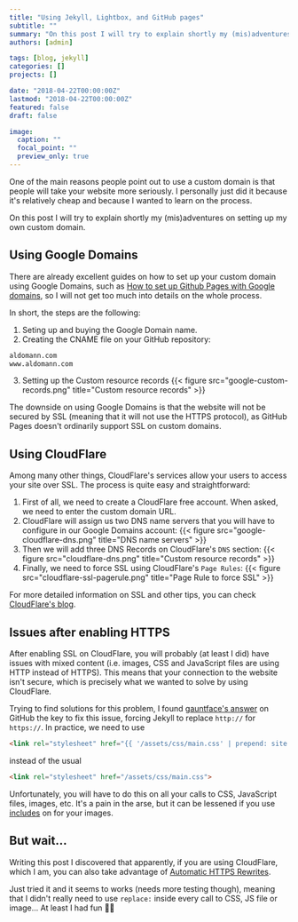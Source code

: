```yaml
---
title: "Using Jekyll, Lightbox, and GitHub pages"
subtitle: ""
summary: "On this post I will try to explain shortly my (mis)adventures on setting up my own custom domain."
authors: [admin]

tags: [blog, jekyll]
categories: []
projects: []

date: "2018-04-22T00:00:00Z"
lastmod: "2018-04-22T00:00:00Z"
featured: false
draft: false

image:
  caption: ""
  focal_point: ""
  preview_only: true
---
```


One of the main reasons people point out to use a custom domain is that people will take your website more seriously. I personally just did it because it's relatively cheap and because I wanted to learn on the process.

On this post I will try to explain shortly my (mis)adventures on setting up my own custom domain.

## Using Google Domains

There are already excellent guides on how to set up your custom domain using Google Domains, such as [How to set up Github Pages with Google domains](https://medium.com/@Tnylnc/tnylnc-how-to-set-up-github-pages-with-google-domains-83bd5a4fbc5c), so I will not get too much into details on the whole process.

In short, the steps are the following:
  1. Seting up and buying the Google Domain name.
  2. Creating the CNAME file on your GitHub repository:
  ```txt
  aldomann.com
  www.aldomann.com
  ```
  3. Setting up the Custom resource records
{{< figure src="google-custom-records.png" title="Custom resource records" >}}

The downside on using Google Domains is that the website will not be secured by SSL (meaning that it will not use the HTTPS protocol), as GitHub Pages doesn't ordinarily support SSL on custom domains.

## Using CloudFlare

Among many other things, CloudFlare's services allow your users to access your site over SSL. The process is quite easy and straightforward:

  1. First of all, we need to create a CloudFlare free account. When asked, we need to enter the custom domain URL.
  2. CloudFlare will assign us two DNS name servers that you will have to configure in our Google Domains account:
  {{< figure src="google-cloudflare-dns.png" title="DNS name servers" >}}
  3. Then we will add three DNS Records on CloudFlare's `DNS` section:
  {{< figure src="cloudflare-dns.png" title="Custom resource records" >}}
  4. Finally, we need to force SSL using CloudFlare's `Page Rules`:
  {{< figure src="cloudflare-ssl-pagerule.png" title="Page Rule to force SSL" >}}

For more detailed information on SSL and other tips, you can check [CloudFlare's blog](https://blog.cloudflare.com/secure-and-fast-github-pages-with-cloudflare/).

## Issues after enabling HTTPS

After enabling SSL on CloudFlare, you will probably (at least I did) have issues with mixed content (i.e. images, CSS and JavaScript files are using HTTP instead of HTTPS). This means that your connection to the website isn't secure, which is precisely what we wanted to solve by using CloudFlare.

Trying to find solutions for this problem, I found [gauntface's answer](https://github.com/github/pages-gem/issues/238#issuecomment-206964532) on GitHub the key to fix this issue, forcing Jekyll to replace `http://` for `https://`. In practice, we need to use

```html
<link rel="stylesheet" href="{{ '/assets/css/main.css' | prepend: site.github.url | replace: 'http://', 'https://' }}">
```
instead of the usual
```html
<link rel="stylesheet" href="/assets/css/main.css">
```

Unfortunately, you will have to do this on all your calls to CSS, JavaScript files, images, etc. It's a pain in the arse, but it can be lessened if you use [includes](../using-lightbox) on for your images.

## But wait...

Writing this post I discovered that apparently, if you are using CloudFlare, which I am, you can also take advantage of [Automatic HTTPS Rewrites](https://www.cloudflare.com/website-optimization/automatic-https-rewrite/).

Just tried it and it seems to works (needs more testing though), meaning that I didn't really need to use `replace:` inside every call to CSS, JS file or image... At least I had fun 🤷‍♂️
